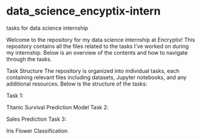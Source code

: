# data_science_encyptix-intern
tasks for data science internship

Welcome to the repository for my data science internship at Encryptix! This repository contains all the files related to the tasks I've worked on during my internship. Below is an overview of the contents and how to navigate through the tasks.

Task Structure
The repository is organized into individual tasks, each containing relevant files including datasets, Jupyter notebooks, and any additional resources. Below is the structure of the tasks:

Task 1:

Titanic Survival Prediction Model
Task 2:

Sales Prediction
Task 3:

Iris Flower Classification
